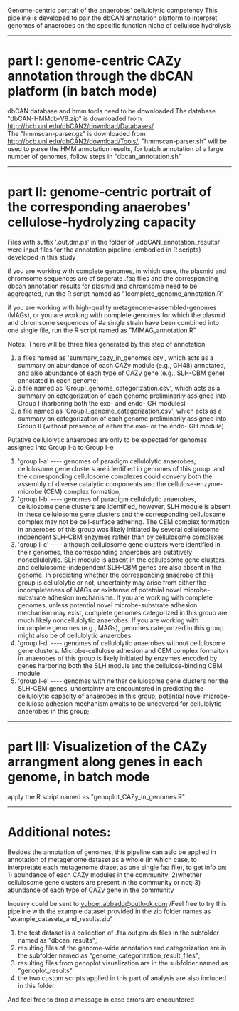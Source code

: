 Genome-centric portrait of the anaerobes’ cellulolytic competency
This pipeline is developed to pair the dbCAN annotation platform to interpret genomes of anaerobes on the specific function niche of cellulose hydrolysis

-------------------------------------------------------------------------------------------------------------------------------------

# part I: genome-centric CAZy annotation through the dbCAN platform (in batch mode)

dbCAN database and hmm tools need to be downloaded
The database "dbCAN-HMMdb-V8.zip" is downloaded from http://bcb.unl.edu/dbCAN2/download/Databases/  
The "hmmscan-parser.gz" is downloaded from http://bcb.unl.edu/dbCAN2/download/Tools/, "hmmscan-parser.sh" will be used to parse the HMM annotation results, for batch annotation of a large number of genomes, follow steps in "dbcan_annotation.sh"

-----------------------------------------------------------------------------------------------------------------------------------

# part II: genome-centric portrait of the corresponding anaerobes' cellulose-hydrolyzing capacity
Files with suffix '.out.dm.ps' in the folder of ./dbCAN_annotation_results/ were input files for the annotation pipeline (embodied in R scripts) developed in this study

if you are working with complete genomes, in which case, the plasmid and chromsome sequences are of seperate .faa files and the corresponding dbcan annotation results for plasmid and chromsome need to be aggregated, run the R script named as "1complete_genome_annotation.R"

if you are working with high-quality metagenome-assembled-genomes (MAGs), or you are working with complete genomes for which the plasmid and chromsome sequences of #a single strain have been combined into one single file, run the R script named as "MIMAG_annotation.R"

Notes:
There will be three files generated by this step of annotation
1) a files named as 'summary_cazy_in_genomes.csv', which acts as a summary on abundance of each CAZy module (e.g., GH48) annotated, and also abundance of each type of CAZy gene (e.g., SLH-CBM gene) annotated in each genome;
2) a file named as 'GroupI_genome_categorization.csv', which acts as a summary on categorization of each genome preliminarily assigned into Group I (harboring both the exo- and endo- GH modules)
3) a file named as 'GroupII_genome_categorization.csv', which acts as a summary on categorization of each genome preliminarily assigned into Group II (without presence of either the exo- or the endo- GH module)

Putative cellulolytic anaerobes are only to be expected for genomes assigned into Group I-a to Group I-e
1) 'group I-a' ---- genomes of paradigm cellulolytic anaerobes;  cellulosome gene clusters are identified in genomes of this group, and the corresponding cellulosome complexes could convery both the assembly of diverse catalytic components and the cellulose-enzyme-microbe (CEM) complex formation;    
2) 'group I-b' ---- genomes of paradigm cellulolytic anaerobes, cellulosome gene clusters are identified, however, SLH module is absent in these cellulosome gene clusters and the corresponding cellulosome complex may not be cell-surface adhering. The CEM complex formation in anaerobes of this group was likely initiated by several cellulosome indpendent SLH-CBM enzymes rather than by cellulosome complexes
3) 'group I-c' ---- although cellulosome gene clusters were identified in their genomes, the corresponding anaerobes are putatively noncellulolytic.   SLH module is absent in the cellulosome gene clusters, and cellulosome-independent SLH-CBM genes are also absent in the genome. In predicting whether the corresponding anaerobe of this group is cellulolytic or not, uncertainty may arise from either the incompleteness of MAGs or existense of potetnial novel microbe-substrate adhesion mechanisms. If you are working with complete genomes, unless potential novel microbe-substrate adhesion mechanism may exist, complete genomes categorized in this group are much likely noncellulolytic anaerobes.  If you are working with incomplete genomes (e.g., MAGs), genomes categorized in this group might also be of cellulolytic anaerobes 
4) 'group I-d' ---- genomes of cellulolytic anaerobes without cellulosome gene clusters. Microbe-cellulose adhesion and CEM complex formaiton in anaerobes of this group is likely initiated by enzymes encoded by genes harboring both the SLH module and the cellulose-binding CBM module
5) 'group I-e' ---- genomes with neither cellulosome gene clusters nor the SLH-CBM genes, uncertainty are encountered in predicting the cellulolytic capacity of anaerobes in this group; potential novel microbe-cellulose adhesion mechanism awaits to be uncovered for cellulolytic anaerobes in this group;

------------------------------------------------------------------------------------------------------------------------------

# part III: Visualizetion of the CAZy arrangment along genes in each genome, in batch mode
apply the R script named as "genoplot_CAZy_in_genomes.R"
   
-----------------------------------------------------------------------------------------------------------------------------

# Additional notes:

Besides the annotation of genomes, this pipeline can aslo be applied in annotation of metagenome dataset as a whole (in which case, to interpretate each metagenome dtaset as one single faa file), to get info on: 1) abundance of each CAZy modules in the community; 2)whether cellulosome gene clusters are present in the community or not; 3) abundance of each type of CAZy gene in the community

Inquery could be sent to yuboer.abbado@outlook.com
/Feel free to try this pipeline with the example dataset provided in the zip folder names as "example_datasets_and_results.zip"
1) the test dataset is a collection of .faa.out.pm.ds files in the subfolder named as "dbcan_results";
2) resulting files of the genome-wide annotation and categorization are in the subfolder named as "genome_categorization_result_files";
3) resulting files from genoplot visualization are in the subfolder named as "genoplot_results"
4) the two custom scripts applied in this part of analysis are also included in this folder

And feel free to drop a message in case errors are encountered
